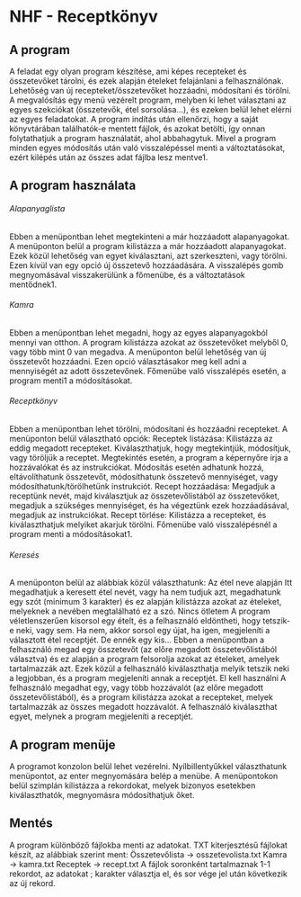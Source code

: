 # NHF - Receptkönyv

## A program
A feladat egy olyan program készítése, ami képes recepteket és összetevőket tárolni, és ezek alapján ételeket felajánlani a felhasználónak. Lehetőség van új recepteket/összetevőket hozzáadni, módosítani és törölni. A megvalósítás egy menü vezérelt program, melyben ki lehet választani az egyes szekciókat (összetevők, étel sorsolása...), és ezeken belül lehet elérni az egyes feladatokat.
A program indítás után ellenőrzi, hogy a saját könyvtárában találhatók-e mentett fájlok, és azokat betölti, így onnan folytathatjuk a program használatát, ahol abbahagytuk. Mivel a program minden egyes módosítás után való visszalépéssel menti a változtatásokat, ezért kilépés után az összes adat fájlba lesz mentve1.

## A program használata
###### Alapanyaglista
Ebben a menüpontban lehet megtekinteni a már hozzáadott alapanyagokat. 
A menüponton belül a program kilistázza a már hozzáadott alapanyagokat. Ezek közül lehetőség van egyet kiválasztani, azt szerkeszteni, vagy törölni. Ezen kívül van egy opció új összetevő hozzáadására. A visszalépés gomb megnyomásával visszakerülünk a főmenübe, és a változtatások mentődnek1.

###### Kamra
Ebben a menüpontban lehet megadni, hogy az egyes alapanyagokból mennyi van otthon. A program kilistázza azokat az összetevőket melyből 0, vagy több mint 0 van megadva. A menüponton belül lehetőség van új összetevőt hozzáadni. Ezen opció választásakor meg kell adni a mennyiségét az adott összetevőnek. Főmenübe való visszalépés esetén, a program menti1 a módosításokat.

###### Receptkönyv
Ebben a menüpontban lehet törölni, módosítani és hozzáadni recepteket. A menüponton belül választható opciók:
Receptek listázása: Kilistázza az eddig megadott recepteket. Kiválaszthatjuk, hogy megtekintjük, módosítjuk, vagy töröljük a receptet. Megtekintés esetén, a program a képernyőre írja a hozzávalókat és az instrukciókat. Módosítás esetén adhatunk hozzá, eltávolíthatunk összetevőt, módosíthatunk összetevő mennyiséget, vagy módosíthatunk/törölhetünk instrukciót.
Recept hozzáadása: Megadjuk a receptünk nevét, majd kiválasztjuk az összetevőlistából az összetevőket, megadjuk a szükséges mennyiséget, és ha végeztünk ezek hozzáadásával, megadjuk az instrukciókat.
Recept törlése: Kilistázza a recepteket, és kiválaszthatjuk melyiket akarjuk törölni.
Főmenübe való visszalépésnél a program menti a módosításokat1.

###### Keresés
A menüponton belül az alábbiak közül választhatunk:
Az étel neve alapján
Itt megadhatjuk a keresett étel nevét, vagy ha nem tudjuk azt, megadhatunk egy szót (minimum 3 karakter) és ez alapján kilistázza azokat az ételeket, melyeknek a nevében megtalálható ez a szó.
Nincs ötletem
A program véletlenszerűen kisorsol egy ételt, és a felhasználó eldöntheti, hogy tetszik-e neki, vagy sem. Ha nem, akkor sorsol egy újat, ha igen, megjeleníti a választott étel receptjét.
De ennék egy kis...
Ebben a menüpontban a felhasználó megad egy összetevőt (az előre megadott összetevőlistából választva) és ez alapján a program felsorolja azokat az ételeket, amelyek tartalmazzák azt. Ezek közül a felhasználó kiválaszthatja melyik tetszik neki a legjobban, és a program megjeleníti annak a receptjét.
El kell használni
A felhasználó megadhat egy, vagy több hozzávalót (az előre megadott összetevőlistából), és a program kilistázza azokat a recepteket, melyek tartalmazzák az összes megadott hozzávalót. A felhasználó kiválaszthat egyet, melynek a program megjeleníti a receptjét.

## A program menüje
A programot konzolon belül lehet vezérelni. Nyílbillentyűkkel választhatunk menüpontot, az enter megnyomására belép a menübe. A menüpontokon belül szimplán kilistázza a rekordokat, melyek bizonyos esetekben kiválaszthatók, megnyomásra módosíthatjuk őket.

## Mentés
A program különböző fájlokba menti az adatokat. TXT kiterjesztésű fájlokat készít, az alábbiak szerint ment:
Összetevőlista -> osszetevolista.txt
Kamra -> kamra.txt
Receptek -> recept.txt
A fájlok soronként tartalmaznak 1-1 rekordot, az adatokat ; karakter választja el, és sor vége jel után következik az új rekord.
